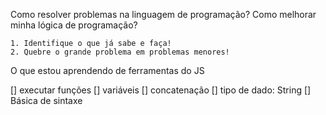 Como resolver problemas na linguagem de programação?
    Como melhorar minha lógica de programação?

    1. Identifique o que já sabe e faça!
    2. Quebre o grande problema em problemas menores!

O que estou aprendendo de ferramentas do JS

[] executar funções
[] variáveis
[] concatenação
[] tipo de dado: String
[] Básica de sintaxe